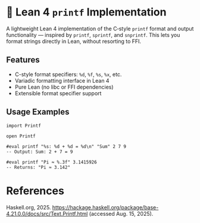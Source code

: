 # 📣 Lean 4 `printf` Implementation

A lightweight Lean 4 implementation of the C‑style `printf` format and output functionality — inspired by `printf`, `sprintf`, and `snprintf`.
This lets you format strings directly in Lean, without resorting to FFI.

## Features

- C-style format specifiers: `%d`, `%f`, `%s`, `%x`, etc.
- Variadic formatting interface in Lean 4
- Pure Lean (no libc or FFI dependencies)
- Extensible format specifier support

## Usage Examples

```lean
import Printf

open Printf

#eval printf "%s: %d + %d = %d\n" "Sum" 2 7 9
-- Output: Sum: 2 + 7 = 9

#eval printf "Pi ≈ %.3f" 3.1415926
-- Returns: "Pi ≈ 3.142"
```

# References

Haskell.org, 2025. https://hackage.haskell.org/package/base-4.21.0.0/docs/src/Text.Printf.html (accessed Aug. 15, 2025).
